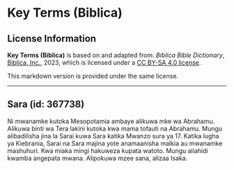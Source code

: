 # Key Terms (Biblica)

## License Information

**Key Terms (Biblica)** is based on and adapted from: _Biblica Bible Dictionary_, [Biblica, Inc.](https://www.biblica.com/), 2023, which is licensed under a [CC BY-SA 4.0 license](https://creativecommons.org/licenses/by-sa/4.0/legalcode.en).

This markdown version is provided under the same license.



--------------------------------

## Sara (id: 367738)

Ni mwanamke kutoka Mesopotamia ambaye alikuwa mke wa Abrahamu. Alikuwa binti wa Tera lakini kutoka kwa mama tofauti na Abrahamu. Mungu alibadilisha jina la Sarai kuwa Sara katika Mwanzo sura ya 17\. Katika lugha ya Kiebrania, Sarai na Sara majina yote anamaanisha malkia au mwanamke mashuhuri. Kwa miaka mingi hakuweza kupata watoto. Mungu aliahidi kwamba angepata mwana. Alipokuwa mzee sana, alizaa Isaka.


